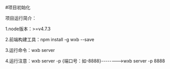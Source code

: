 #项目初始化

项目运行简介：

1.node版本：>=v4.7.3

2.前端构建工具：npm install -g wxb --save

3.运行命令：wxb server

4.运行注意：wxb server -p {端口号：如-8888}-------->wxb server -p 8888